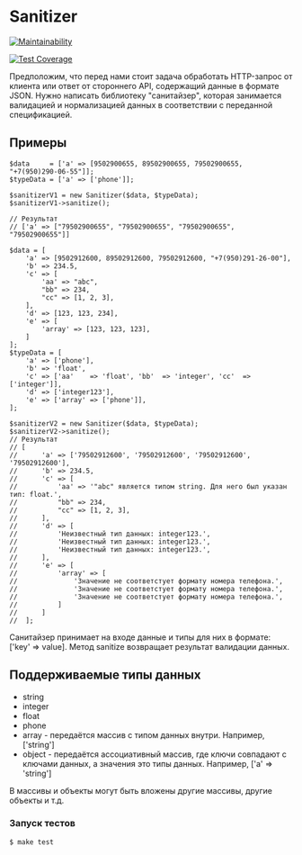 # Sanitizer
[![Maintainability](https://api.codeclimate.com/v1/badges/cd7d9d95af19f850541d/maintainability)](https://codeclimate.com/github/vinogrartati/sanitizer/maintainability)

[![Test Coverage](https://api.codeclimate.com/v1/badges/cd7d9d95af19f850541d/test_coverage)](https://codeclimate.com/github/vinogrartati/sanitizer/test_coverage)

Предположим, что перед нами стоит задача обработать HTTP-запрос от клиента или ответ от
стороннего API, содержащий данные в формате JSON.
Нужно написать библиотеку "санитайзер", которая занимается валидацией и нормализацией
данных в соответствии с переданной спецификацией.
## Примеры

 ```
$data     = ['a' => [9502900655, 89502900655, 79502900655, "+7(950)290-06-55"]];
$typeData = ['a' => ['phone']];

$sanitizerV1 = new Sanitizer($data, $typeData);
$sanitizerV1->sanitize();
	
// Результат
// ['a' => ["79502900655", "79502900655", "79502900655", "79502900655"]]
```


```	
$data = [
    'a' => [9502912600, 89502912600, 79502912600, "+7(950)291-26-00"],
	'b' => 234.5,
	'c' => [
		'aa' => "abc",
		"bb" => 234,
		"cc" => [1, 2, 3],
	],
	'd' => [123, 123, 234],
	'e' => [
		'array' => [123, 123, 123],
	]
];
$typeData = [
	'a' => ['phone'],
	'b' => 'float',
	'c' => ['aa'    => 'float', 'bb'  => 'integer', 'cc'  => ['integer']],
	'd' => ['integer123'],
	'e' => ['array' => ['phone']],
];

$sanitizerV2 = new Sanitizer($data, $typeData);
$sanitizerV2->sanitize();
// Результат
// [
//      'a' => ['79502912600', '79502912600', '79502912600', '79502912600'],
//      'b' => 234.5,
//      'c' => [
//      	'aa' => '"abc" является типом string. Для него был указан тип: float.',
//      	"bb" => 234,
//      	"cc" => [1, 2, 3],
//      ],
//      'd' => [
//          'Неизвестный тип данных: integer123.',
//          'Неизвестный тип данных: integer123.',
//          'Неизвестный тип данных: integer123.',
//      ],
//      'e' => [
//      	'array' => [
//      	    'Значение не соответстует формату номера телефона.',
//      	    'Значение не соответстует формату номера телефона.',
//      	    'Значение не соответстует формату номера телефона.',
//      	]
//      ]
//	];
```

Санитайзер принимает на входе данные и типы для них в формате:  ['key' => value].
Метод sanitize возвращает результат валидации данных.

## Поддерживаемые типы данных
* string
* integer
* float
* phone
* array  - передаётся массив с типом данных внутри. Например, ['string']
* object - передаётся ассоциативный массив, где ключи совпадают с ключами данных, а значения это типы данных. Например, ['a' => 'string']

В массивы и объекты могут быть вложены другие массивы, другие объекты и т.д.


### Запуск тестов
```sh
$ make test
```

